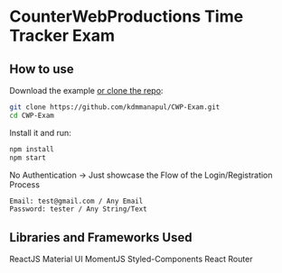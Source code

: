 # CounterWebProductions Time Tracker Exam

## How to use

Download the example [or clone the repo](https://github.com/kdmmanapul/CWP-Exam.git):

```bash
git clone https://github.com/kdmmanapul/CWP-Exam.git
cd CWP-Exam
```

Install it and run:

```bash
npm install
npm start
```

No Authentication -> Just showcase the Flow of the Login/Registration Process

```bash
Email: test@gmail.com / Any Email 
Password: tester / Any String/Text
```


## Libraries and Frameworks Used
ReactJS
Material UI
MomentJS
Styled-Components
React Router